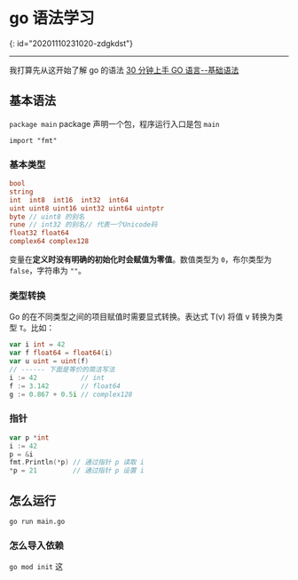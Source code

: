 # go 语法学习
{: id="20201110231020-zdgkdst"}

---

我打算先从这开始了解 go 的语法 [30 分钟上手 GO 语言--基础语法](https://studygolang.com/topics/548)

## 基本语法

`package main` package 声明一个包，程序运行入口是包 `main`

`import "fmt"`

### 基本类型

```go
bool
string
int  int8  int16  int32  int64
uint uint8 uint16 uint32 uint64 uintptr
byte // uint8 的别名
rune // int32 的别名// 代表一个Unicode码
float32 float64
complex64 complex128
```

变量在**定义时没有明确的初始化时会赋值为零值**。数值类型为 `0`，布尔类型为 `false`，字符串为 `""`。

### 类型转换

Go 的在不同类型之间的项目赋值时需要显式转换。表达式 T(v) 将值 v 转换为类型 `T`。比如：

```go
var i int = 42
var f float64 = float64(i)
var u uint = uint(f)
// ------ 下面是等价的简洁写法
i := 42           // int
f := 3.142        // float64
g := 0.867 + 0.5i // complex128
```

### 指针

```go
var p *int
i := 42
p = &i
fmt.Println(*p) // 通过指针 p 读取 i
*p = 21         // 通过指针 p 设置 i
```

## 怎么运行

```
go run main.go
```

### 怎么导入依赖

`go mod init` 这

